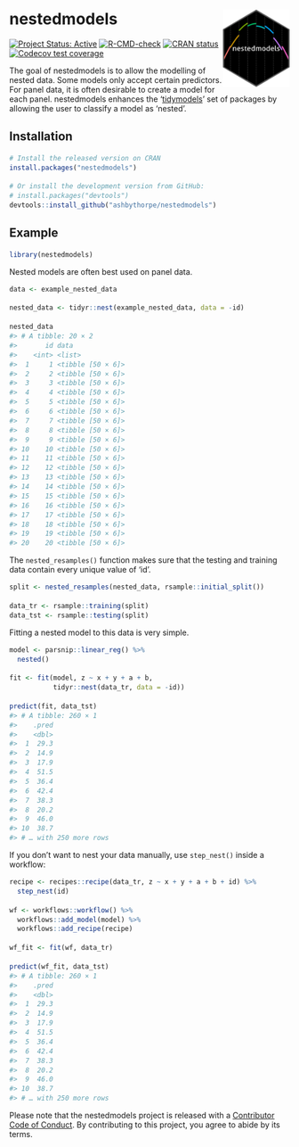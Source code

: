 
<!-- README.md is generated from README.Rmd. Please edit that file -->

# nestedmodels <img src="man/figures/logo.png" align="right" height="139" />

<!-- badges: start -->

[![Project Status:
Active](https://www.repostatus.org/badges/latest/active.svg)](https://www.repostatus.org/#active)
[![R-CMD-check](https://github.com/ashbythorpe/nestedmodels/actions/workflows/R-CMD-check.yaml/badge.svg)](https://github.com/ashbythorpe/nestedmodels/actions/workflows/R-CMD-check.yaml)
[![CRAN
status](https://www.r-pkg.org/badges/version/nestedmodels)](https://CRAN.R-project.org/package=nestedmodels)
[![Codecov test
coverage](https://codecov.io/gh/ashbythorpe/nestedmodels/branch/master/graph/badge.svg)](https://app.codecov.io/gh/ashbythorpe/nestedmodels?branch=master)
<!-- badges: end -->

The goal of nestedmodels is to allow the modelling of nested data. Some
models only accept certain predictors. For panel data, it is often
desirable to create a model for each panel. nestedmodels enhances the
‘[tidymodels](https://www.tidymodels.org/)’ set of packages by allowing
the user to classify a model as ‘nested’.

## Installation

``` r
# Install the released version on CRAN
install.packages("nestedmodels")

# Or install the development version from GitHub:
# install.packages("devtools")
devtools::install_github("ashbythorpe/nestedmodels")
```

## Example

``` r
library(nestedmodels)
```

Nested models are often best used on panel data.

``` r
data <- example_nested_data

nested_data <- tidyr::nest(example_nested_data, data = -id)

nested_data
#> # A tibble: 20 × 2
#>       id data             
#>    <int> <list>           
#>  1     1 <tibble [50 × 6]>
#>  2     2 <tibble [50 × 6]>
#>  3     3 <tibble [50 × 6]>
#>  4     4 <tibble [50 × 6]>
#>  5     5 <tibble [50 × 6]>
#>  6     6 <tibble [50 × 6]>
#>  7     7 <tibble [50 × 6]>
#>  8     8 <tibble [50 × 6]>
#>  9     9 <tibble [50 × 6]>
#> 10    10 <tibble [50 × 6]>
#> 11    11 <tibble [50 × 6]>
#> 12    12 <tibble [50 × 6]>
#> 13    13 <tibble [50 × 6]>
#> 14    14 <tibble [50 × 6]>
#> 15    15 <tibble [50 × 6]>
#> 16    16 <tibble [50 × 6]>
#> 17    17 <tibble [50 × 6]>
#> 18    18 <tibble [50 × 6]>
#> 19    19 <tibble [50 × 6]>
#> 20    20 <tibble [50 × 6]>
```

The `nested_resamples()` function makes sure that the testing and
training data contain every unique value of ‘id’.

``` r
split <- nested_resamples(nested_data, rsample::initial_split())

data_tr <- rsample::training(split)
data_tst <- rsample::testing(split)
```

Fitting a nested model to this data is very simple.

``` r
model <- parsnip::linear_reg() %>%
  nested()

fit <- fit(model, z ~ x + y + a + b, 
           tidyr::nest(data_tr, data = -id))

predict(fit, data_tst)
#> # A tibble: 260 × 1
#>    .pred
#>    <dbl>
#>  1  29.3
#>  2  14.9
#>  3  17.9
#>  4  51.5
#>  5  36.4
#>  6  42.4
#>  7  38.3
#>  8  20.2
#>  9  46.0
#> 10  38.7
#> # … with 250 more rows
```

If you don’t want to nest your data manually, use `step_nest()` inside a
workflow:

``` r
recipe <- recipes::recipe(data_tr, z ~ x + y + a + b + id) %>%
  step_nest(id)

wf <- workflows::workflow() %>%
  workflows::add_model(model) %>%
  workflows::add_recipe(recipe)

wf_fit <- fit(wf, data_tr)

predict(wf_fit, data_tst)
#> # A tibble: 260 × 1
#>    .pred
#>    <dbl>
#>  1  29.3
#>  2  14.9
#>  3  17.9
#>  4  51.5
#>  5  36.4
#>  6  42.4
#>  7  38.3
#>  8  20.2
#>  9  46.0
#> 10  38.7
#> # … with 250 more rows
```

Please note that the nestedmodels project is released with a
[Contributor Code of
Conduct](https://ashbythorpe.github.io/nestedmodels/CODE_OF_CONDUCT.html).
By contributing to this project, you agree to abide by its terms.

